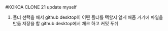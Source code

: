 #KOKOA CLONE 21 update myself

1. 폴더 선택을 해서 github desktop이 어떤 폴더를 택할지 알게 해줌
거기에 파일을 만듦
저장을 함
github desktop에서 체크 하고
커밋
푸쉬
